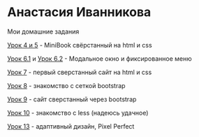 # Анастасия Иванникова
Мои домашние задания

[Урок 4 и 5](anastasiyaivannikova.github.io/Github/Lesson_4&5/miniBook/src/ "") - MiniBook свёрстанный на html и css

[Урок 6.1](anastasiyaivannikova.github.io/Github/Lesson_6/fixed_menu/src/  "") и [Урок 6.2](anastasiyaivannikova.github.io/Github/Lesson_6/modal/src/ "Описание") - Модальное окно и фиксированное меню

[Урок 7](anastasiyaivannikova.github.io/Github/Lesson_7/my-project/src/ "") - первый сверстанный сайт на html и css

[Урок 8](anastasiyaivannikova.github.io/Github/Lesson_8/my-project-bootstrap/src/ "") - знакомство с сеткой bootstrap

[Урок 9](anastasiyaivannikova.github.io/Github/Lesson_9/my-project-bootstrap-adaptiv/src/ "") - сайт сверстанный через bootstrap

[Урок 10](anastasiyaivannikova.github.io/Github/Lesson_10/less/ "Папки css и less") - знакомство с less (надеюсь удачное)

[Урок 13](anastasiyaivannikova.github.io/Github/Lesson_13/src/ "") - адаптивный дизайн, Pixel Perfect

